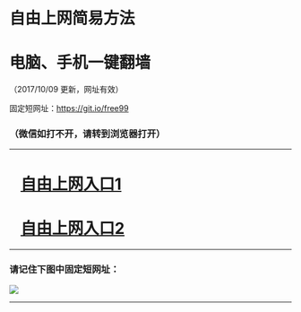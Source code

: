 ﻿# 自由上网简易方法

# 电脑、手机一键翻墙

（2017/10/09 更新，网址有效）

固定短网址：https://git.io/free99

### （微信如打不开，请转到浏览器打开）


***





# &nbsp;&nbsp; <a href="http://ft1534815005.fwq-tz-1001.info/fwqtz01.html?t=10090017685 " target="_blank">自由上网入口1</a>
# &nbsp;&nbsp; <a href="http://ft2763230586.fwq-tz-1002.info/fwqtz02.html?t=10090016552 " target="_blank">自由上网入口2</a>
***

### 请记住下图中固定短网址：

<img src="https://s3-us-west-2.amazonaws.com/fwq-1001/yjfq-20170905okok.png" /> 


***

